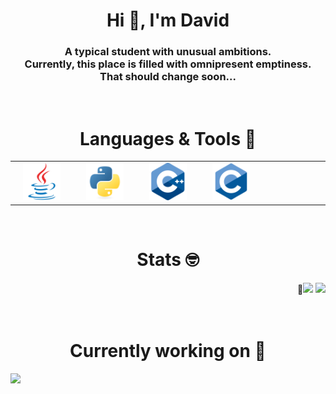 <h1 align="center">Hi 👋, I'm David</h1>
<h3 align="center">A typical student with unusual ambitions.<br>Currently, this place is filled with omnipresent emptiness.<br>That should change soon...</h3>

<br>
<h1 align="center">Languages & Tools 🔧</h1>
<table width="100">
<tr>
    <td align="center" width="190">
        <img src="https://raw.githubusercontent.com/devicons/devicon/master/icons/java/java-original.svg" alt="java" width="60"/>
    </td>
    <td align="center" width="190">
        <img src="https://raw.githubusercontent.com/devicons/devicon/master/icons/python/python-original.svg" width="60">
    </td>
    <td align="center" width="190">
        <img src="https://github.com/devicons/devicon/blob/master/icons/cplusplus/cplusplus-original.svg" width="60">
    </td>
    <td align="center" width="190">
         <img src="https://raw.githubusercontent.com/devicons/devicon/master/icons/c/c-original.svg" alt="c" width="60">
    </td>
    <td align="center" width="190">
        <img src="" width="60" alt="">
    </td>
</tr>
</table>

<br>
<h1 align="center">Stats 🤓</h1>
<div align=center>
    <!--<img width=48.5% align=left src="https://github-readme-stats.vercel.app/api/wakatime?username=xair0&theme=react&langs_count=26">-->
    <div align=right>
    🤖<img width=48.5% src="https://github-readme-stats-git-masterrstaa-rickstaa.vercel.app/api?username=xair0&show_icons=true&theme=react&border_color=61dafb&include_all_commits=true"/>
    <img width=48.5% src="http://github-readme-streak-stats.herokuapp.com?user=xair0&theme=react&border=61DAFB&fire=DDB80F"/>
    <!--<img width=48.5% src="https://github-readme-stats-git-masterrstaa-rickstaa.vercel.app/api/top-langs/?username=xair0&langs_count=12&theme=react&layout=compact" />-->
    </div>
</div>

<br>
<!--<h1 align='center'>My Contribution 💜</h1>
<div align=center>
    <img src="https://github-readme-activity-graph.cyclic.app/graph?username=xair0&theme=github" />
</div>-->


<br>
<h1 align="center">Currently working on 🚀</h1>
<img src="https://github-readme-stats.vercel.app/api/pin/?username=xair0&repo=xair0&theme=react"/>
